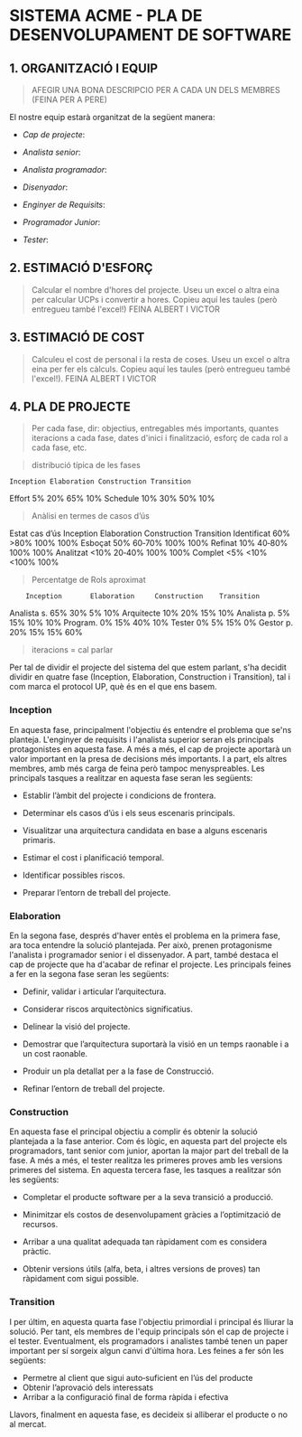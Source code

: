 # **SISTEMA ACME - PLA DE DESENVOLUPAMENT DE SOFTWARE** #

## **1. ORGANITZACIÓ I EQUIP** ##

> AFEGIR UNA BONA DESCRIPCIO PER A CADA UN DELS MEMBRES (FEINA PER A PERE)

El nostre equip estarà organitzat de la següent manera:

* *Cap de projecte*:

* *Analista senior*:

* *Analista programador*:

* *Disenyador*:

* *Enginyer de Requisits*:

* *Programador Junior*:

* *Tester*:


## **2. ESTIMACIÓ D'ESFORÇ** ##

> Calcular el nombre d'hores del projecte. Useu un excel o altra eina per calcular UCPs i convertir a hores. Copieu aquí les taules (però entregueu també l'excel!)
> FEINA ALBERT I VICTOR


## **3. ESTIMACIÓ DE COST** ##

> Calculeu el cost de personal i la resta de coses. Useu un excel o altra eina per fer els càlculs. Copieu aquí les taules (però entregueu també l'excel!). 
> FEINA ALBERT I VICTOR


## **4. PLA DE PROJECTE** ##

> Per cada fase, dir: objectius, entregables més importants, quantes iteracions a cada fase, dates d'inici i finalització, esforç de cada rol a cada fase, etc.

> distribució típica de les fases

	Inception Elaboration Construction Transition
Effort 	5%	 20% 	 65% 	 10%
Schedule 	10%	 30%	 50%	 10%


> Anàlisi en termes de casos d’ús

Estat cas d’ús	Inception		Elaboration		Construction	 Transition
Identificat 	60% 		>80% 		100% 		100% 
Esboçat 		50% 		60‐70% 		100% 		100%
Refinat 		10% 		40‐80% 		100% 		100%
Analitzat 		<10% 		20‐40% 		100% 		100%
Complet 		<5% 		<10% 		<100% 		100%


> Percentatge de Rols aproximat

		Inception		Elaboration	 	Construction	Transition
Analista s. 	65%		 30%		 5% 		10%
Arquitecte 		10%		 20%		 15%		 10%
Analista p. 	5%		 15%		 10%		 10%
Program. 		0%		 15%		 40%		 10%
Tester 		0%		 5%		 15%		 0%
Gestor p. 		20%		 15%		 15%		 60%

> iteracions = cal parlar


Per tal de dividir el projecte del sistema del que estem parlant, s'ha decidit dividir en quatre fase (Inception, Elaboration, Construction i Transition), tal i com marca el protocol UP, què és en el que ens basem.


### Inception ###

En aquesta fase, principalment l'objectiu és entendre el problema que se'ns planteja. L'enginyer de requisits i l'analista superior seran els principals protagonistes en aquesta fase. A més a més, el cap de projecte aportarà un valor important en la presa de decisions més importants. I a part, els altres membres, amb més carga de feina però tampoc menyspreables. Les principals tasques a realitzar en aquesta fase seran les següents:

* Establir l’àmbit del projecte i condicions de frontera.

* Determinar els casos d’ús i els seus escenaris principals.

* Visualitzar una arquitectura candidata en base a alguns escenaris primaris.

* Estimar el cost i planificació temporal.

* Identificar possibles riscos.

* Preparar l’entorn de treball del projecte.


### Elaboration ###

En la segona fase, després d'haver entès el problema en la primera fase, ara toca entendre la solució plantejada. Per això, prenen protagonisme l'analista i programador senior i el dissenyador. A part, també destaca el cap de projecte que ha d'acabar de refinar el projecte. Les principals feines a fer en la segona fase seran les següents:

* Definir, validar i articular l’arquitectura.

* Considerar riscos arquitectònics significatius.

* Delinear la visió del projecte.

* Demostrar que l’arquitectura suportarà la visió en un temps raonable i a un cost raonable.

* Produir un pla detallat per a la fase de Construcció.

* Refinar l’entorn de treball del projecte.


### Construction ###

En aquesta fase el principal objectiu a complir és obtenir la solució plantejada a la fase anterior. Com és lògic, en aquesta part del projecte els programadors, tant senior com junior, aportan la major part del treball de la fase. A més a més, el tester realitza les primeres proves amb les versions primeres del sistema. En aquesta tercera fase, les tasques a realitzar són les següents:

* Completar el producte software per a la seva transició a producció.

* Minimitzar els costos de desenvolupament gràcies a l’optimització de recursos.

* Arribar a una qualitat adequada tan ràpidament com es considera pràctic.

* Obtenir versions útils (alfa, beta, i altres versions de proves) tan ràpidament com sigui possible.


### Transition ###

I per últim, en aquesta quarta fase l'objectiu primordial i principal és lliurar la solució. Per tant, els membres de l'equip principals són el cap de projecte i el tester. Eventualment, els programadors i analistes també tenen un paper important per sí sorgeix algun canvi d'última hora. Les feines a fer són les següents:

* Permetre al client que sigui auto‐suficient en l’ús del producte
* Obtenir l’aprovació dels interessats
* Arribar a la configuració final de forma ràpida i efectiva

Llavors, finalment en aquesta fase, es decideix si alliberar el producte o no al mercat.
